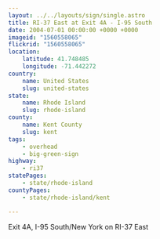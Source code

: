 ```yaml
---
layout: ../../layouts/sign/single.astro
title: RI-37 East at Exit 4A - I-95 South
date: 2004-07-01 00:00:00 +0000 +0000
imageid: "1560558065"
flickrid: "1560558065"
location:
    latitude: 41.748485
    longitude: -71.442272
country:
    name: United States
    slug: united-states
state:
    name: Rhode Island
    slug: rhode-island
county:
    name: Kent County
    slug: kent
tags:
    - overhead
    - big-green-sign
highway:
    - ri37
statePages:
    - state/rhode-island
countyPages:
    - state/rhode-island/kent

---
```

Exit 4A, I-95 South/New York on RI-37 East